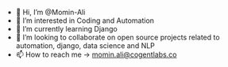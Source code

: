 - 👋 Hi, I’m @Momin-Ali
- 👀 I’m interested in Coding and Automation 
- 🌱 I’m currently learning Django 
- 💞️ I’m looking to collaborate on open source projects related to automation, django, data science and NLP 
- 📫 How to reach me -> momin.ali@cogentlabs.co

<!---
Momin-Ali/Momin-Ali is a ✨ special ✨ repository because its `README.md` (this file) appears on your GitHub profile.
You can click the Preview link to take a look at your changes.
--->

